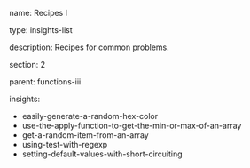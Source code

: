 name: Recipes I

type: insights-list

description: Recipes for common problems.

section: 2

parent: functions-iii

insights:
  - easily-generate-a-random-hex-color
  - use-the-apply-function-to-get-the-min-or-max-of-an-array
  - get-a-random-item-from-an-array
  - using-test-with-regexp
  - setting-default-values-with-short-circuiting
